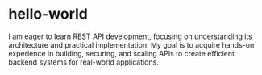# hello-world
I am eager to learn REST API development, focusing on understanding its architecture and practical implementation. My goal is to acquire hands-on experience in building, securing, and scaling APIs to create efficient backend systems for real-world applications.
